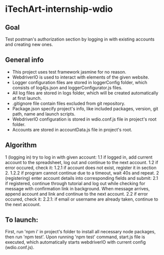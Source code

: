 # iTechArt-internship-wdio
## Goal
Test postman's authorization section by logging in with existing accounts and creating new ones.
## General info
* This project uses test framework jasmine for no reason. </br>
* WebdriverIO is used to interact with elements of the given website. </br>
* Logger configuration files are stored in loggerConfig folder, which consists of log4js.json and loggerConfigurator.js files. </br>
* All log files are stored in logs folder, which will be created automatically at first launch. </br>
* .gitignore file contain files excluded from git repository. </br> 
* Package.json specify project's info, like included packages, version, git path, name and launch scripts. </br>
* WebdriverIO configuration is stored in wdio.conf.js file in project's root folder. </br>
* Accounts are stored in accountData.js file in project's root.
## Algorithm
1 (logging in) try to log in with given account:
  1.1 if logged in, add current account to the spreadsheet, log out and continue to the next account.
  1.2 if error occured, check it:
    1.2.1 if account does not exist, register it in section 2.
    1.2.2 if program cannot continue due to a timeout, wait 40s and repeat.
2 (registering) enter account details into corresponding fields and submit:
  2.1 if registered, continue through tutorial and log out while checking for message with confirmation link in background. When message arrives, append account and link and continue to the next account.
  2.2 if error occured, check it:
    2.2.1: if email or username are already taken, continue to the next account.
## To launch:
First, run 'npm i' in project's folder to install all necessary node packages, then run 'npm test'.
Upon running 'npm test' command, start.js file is executed, which automatically starts webdriverIO with current config (wdio.conf.js).


